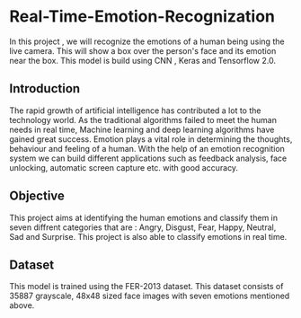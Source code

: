 # Real-Time-Emotion-Recognization
In this project , we will recognize the emotions of a human being using the live camera. This will show a box over the person's face and its emotion near the box. This model is build using CNN , Keras and Tensorflow 2.0.

## Introduction
The rapid growth of artificial intelligence has contributed a lot to the technology world. As the traditional algorithms failed to meet the human needs in real time, Machine learning and deep learning algorithms have gained great success.
Emotion plays a vital role in determining the thoughts, behaviour and feeling of a human.
With the help of an emotion recognition system we can build different applications such as feedback analysis, face unlocking, automatic screen capture etc. with good accuracy. 

## Objective
This project aims at identifying the human emotions and classify them in seven diffrent categories that are : Angry, Disgust, Fear, Happy, Neutral, Sad and Surprise.
This project is also able to classify emotions in real time.

## Dataset
This model is trained using the FER-2013 dataset. 
This dataset consists of 35887 grayscale, 48x48 sized face images with seven emotions mentioned above.


